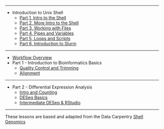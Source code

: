 ****

* Introduction to Unix Shell
  * [Part 1, Intro to the Shell](https://joiry.github.io/HSL_Carp/Shell_Intro_01)
  * [Part 2, More Intro to the Shell](https://joiry.github.io/HSL_Carp/Shell_Intro_02)
  * [Part 3, Working with Files](https://joiry.github.io/HSL_Carp/Working_with_Files_03)
  * [Part 4, Pipes and Variables](https://joiry.github.io/HSL_Carp/Pipes_and_Variables_04)
  * [Part 5, Loops and Scripts](https://joiry.github.io/HSL_Carp/loop_script_05)
  * [Part 6, Introduction to Slurm](https://joiry.github.io/HSL_Carp/slurm)
  
****
  
* [Workflow Overview](https://joiry.github.io/HSL_Carp/workflow)
* Part 1 - Introduction to Bioinformatics Basics
    * [Quality Control and Trimming](https://joiry.github.io/HSL_Carp/qc_trim)
    * [Alignment](https://joiry.github.io/HSL_Carp/align)
    
***

  * Part 2 - Differential Expression Analysis
    * [Intro and Counting](https://joiry.github.io/HSL_Carp/counting)
    * [DESeq Basics](https://joiry.github.io/HSL_Carp/deseq2)
    * [Intermediate DESeq & RStudio](https://joiry.github.io/HSL_Carp/deseq_extra)  
  
  
****
  
These lessons are based and adapted from the Data Carpentry [Shell Genomics](https://datacarpentry.org/shell-genomics/
) 
